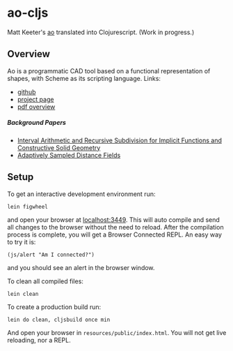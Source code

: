 # ao-cljs

Matt Keeter's [ao](https://github.com/mkeeter/ao) translated into Clojurescript. (Work in progress.)

## Overview

Ao is a programmatic CAD tool based on a functional representation of shapes, with Scheme as its scripting language.
Links:
- [github](https://github.com/mkeeter/ao)
- [project page](https://www.mattkeeter.com/projects/ao/)
- [pdf overview](https://www.mattkeeter.com/research/ao_poster.pdf)

##### Background Papers

- [Interval Arithmetic and Recursive Subdivision for Implicit Functions and Constructive Solid Geometry](http://fab.cba.mit.edu/classes/S62.12/docs/Duff_interval_CSG.pdf)
- [Adaptively Sampled Distance Fields](http://www.merl.com/publications/docs/TR2000-15.pdf)

## Setup

To get an interactive development environment run:

    lein figwheel

and open your browser at [localhost:3449](http://localhost:3449/).
This will auto compile and send all changes to the browser without the
need to reload. After the compilation process is complete, you will
get a Browser Connected REPL. An easy way to try it is:

    (js/alert "Am I connected?")

and you should see an alert in the browser window.

To clean all compiled files:

    lein clean

To create a production build run:

    lein do clean, cljsbuild once min

And open your browser in `resources/public/index.html`. You will not
get live reloading, nor a REPL.

